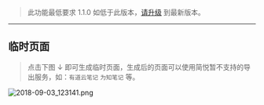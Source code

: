 > 此功能最低要求 1.1.0 如低于此版本，[请升级](https://simpread.pro) 到最新版本。

------

## 临时页面

> 点击下图 ↓ 即可生成临时页面，生成后的页面可以使用简悦暂不支持的导出服务，如：`有道云笔记` `为知笔记` 等。

![2018-09-03_123141.png](https://i.loli.net/2018/09/03/5b8cb992bf010.png) 